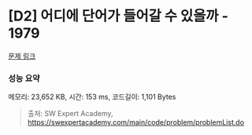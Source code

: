 # [D2] 어디에 단어가 들어갈 수 있을까 - 1979 

[문제 링크](https://swexpertacademy.com/main/code/problem/problemDetail.do?contestProbId=AV5PuPq6AaQDFAUq) 

### 성능 요약

메모리: 23,652 KB, 시간: 153 ms, 코드길이: 1,101 Bytes



> 출처: SW Expert Academy, https://swexpertacademy.com/main/code/problem/problemList.do